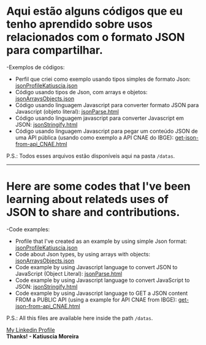 # Aqui estão alguns códigos que eu tenho aprendido sobre usos relacionados com o formato JSON para compartilhar.

-Exemplos de códigos:

* Perfil que criei como exemplo usando tipos simples de formato Json: [jsonProfileKatiuscia.json](https://github.com/katiusciamoreira/Json/blob/master/datas/jsonProfileKatiuscia.json)
* Código usando tipos de Json, com arrays e objetos: [jsonArraysObjects.json](https://github.com/katiusciamoreira/Json/blob/master/datas/jsonArraysObjects.json)
* Código usando linguagem Javascript para converter formato JSON para Javascript (objeto literal): [jsonParse.html](https://github.com/katiusciamoreira/Json/blob/master/datas/jsonParse.html)
* Código usando linguagem javascript para converter Javascript em JSON: [jsonStringify.html](https://github.com/katiusciamoreira/Json/blob/master/datas/jsonStringify.html)
* Código usando linguagem Javascript para pegar um conteúdo JSON de uma API pública (usando como exemplo a API CNAE do IBGE): [get-json-from-api_CNAE.html](https://github.com/katiusciamoreira/Json/blob/master/datas/get-json-from-api_CNAE.html)
 

P.S.: Todos esses arquivos estão disponíveis aqui na pasta `/datas`.
___________________________________________________________________________________________________________________

# Here are some codes that I've been learning about relateds uses of JSON to share and contributions.

-Code examples:

* Profile that I've created as an example by using simple Json format: [jsonProfileKatiuscia.json](https://github.com/katiusciamoreira/Json/blob/master/datas/jsonProfileKatiuscia.json)
* Code about Json types, by using arrays with objects: [jsonArraysObjects.json](https://github.com/katiusciamoreira/Json/blob/master/datas/jsonArraysObjects.json)
* Code example by using Javascript language to convert JSON to JavaScript (Object Literal): [jsonParse.html](https://github.com/katiusciamoreira/Json/blob/master/datas/jsonParse.html)
* Code example by using Javascript language to convert JavaScript to JSON: [jsonStringify.html](https://github.com/katiusciamoreira/Json/blob/master/datas/jsonStringify.html)
* Code example by using Javascript language to GET a JSON content FROM a PUBLIC API (using a example for API CNAE from IBGE): [get-json-from-api_CNAE.html](https://github.com/katiusciamoreira/Json/blob/master/datas/get-json-from-api_CNAE.html)
 

P.S.: All this files are available here inside the path `/datas`.


[My Linkedin Profile](https://www.linkedin.com/in/katiuscia-moreira-0026833b/)
<br>
**Thanks! - Katiuscia Moreira**
